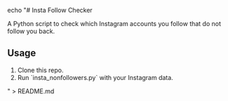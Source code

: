 echo "# Insta Follow Checker

A Python script to check which Instagram accounts you follow that do not follow you back.

## Usage

1. Clone this repo.
2. Run \`insta_nonfollowers.py\` with your Instagram data.

" > README.md